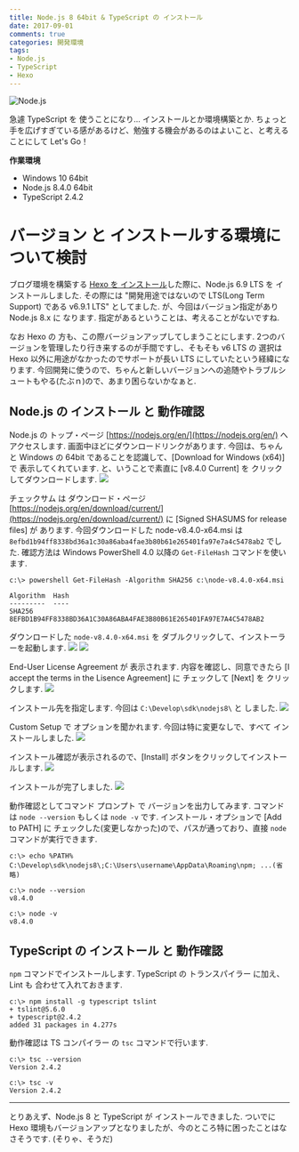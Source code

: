 ```yaml
---
title: Node.js 8 64bit & TypeScript の インストール
date: 2017-09-01
comments: true
categories: 開発環境
tags:
- Node.js
- TypeScript
- Hexo
---
```


![](/assets/nodejs/nodejs.png "Node.js")

急遽 TypeScript を 使うことになり... インストールとか環境構築とか. ちょっと手を広げすぎている感があるけど、勉強する機会があるのはよいこと、と考えることにして Let's Go！

**作業環境**
- Windows 10 64bit
- Node.js 8.4.0 64bit
- TypeScript 2.4.2


# バージョン と インストールする環境について検討
ブログ環境を構築する [Hexo を インストール](/2016/11/01/HexoとGitHub-Pagesでブログ環境の構築/)した際に、Node.js 6.9 LTS を インストールしました. その際には "開発用途ではないので LTS(Long Term Support) である v6.9.1 LTS" としてました. が、今回はバージョン指定があり Node.js 8.x に なります.
指定があるということは、考えることがないですね.

なお Hexo の 方も、この際バージョンアップしてしまうことにします. 2つのバージョンを管理したり行き来するのが手間ですし、そもそも v6 LTS の 選択は Hexo 以外に用途がなかったのでサポートが長い LTS にしていたという経緯になります. 今回開発に使うので、ちゃんと新しいバージョンへの追随やトラブルシュートもやる(たぶｎ)ので、あまり困らないかなぁと.


## Node.js の インストール と 動作確認
Node.js の トップ・ページ [https://nodejs.org/en/](https://nodejs.org/en/) へ アクセスします.
画面中ほどにダウンロードリンクがあります.
今回は、ちゃんと Windows の 64bit であることを認識して、[Download for Windows (x64)] で 表示してくれています. と、いうことで素直に [v8.4.0 Current] を クリックしてダウンロードします.
![](/assets/nodejs/install-8/01.png)

チェックサム は ダウンロード・ページ [https://nodejs.org/en/download/current/](https://nodejs.org/en/download/current/) に [Signed SHASUMS for release files] が あります. 今回ダウンロードした node-v8.4.0-x64.msi は `8efbd1b94ff8338bd36a1c30a86aba4fae3b80b61e265401fa97e7a4c5478ab2` でした.
確認方法は Windows PowerShell 4.0 以降の `Get-FileHash` コマンドを使います.
```console
c:\> powershell Get-FileHash -Algorithm SHA256 c:\node-v8.4.0-x64.msi

Algorithm  Hash
---------  ----
SHA256     8EFBD1B94FF8338BD36A1C30A86ABA4FAE3B80B61E265401FA97E7A4C5478AB2
```

ダウンロードした `node-v8.4.0-x64.msi` を ダブルクリックして、インストーラーを起動します.
![](/assets/nodejs/install-8/02.png)
![](/assets/nodejs/install-8/03.png)

End-User License Agreement が 表示されます. 内容を確認し、同意できたら [I accept the terms in the Lisence Agreement] に チェックして [Next] を クリックします.
![](/assets/nodejs/install-8/04.png)

インストール先を指定します. 今回は `C:\Develop\sdk\nodejs8\` と しました.
![](/assets/nodejs/install-8/05.png)

Custom Setup で オプションを聞かれます. 今回は特に変更なしで、すべて インストールしました.
![](/assets/nodejs/install-8/06.png)

インストール確認が表示されるので、[Install] ボタンをクリックしてインストールします.
![](/assets/nodejs/install-8/07.png)

インストールが完了しました.
![](/assets/nodejs/install-8/08.png)

動作確認としてコマンド プロンプト で バージョンを出力してみます. コマンドは `node --version` もしくは `node -v` です. インストール・オプションで [Add to PATH] に チェックした(変更しなかった)ので、パスが通っており、直接 `node` コマンドが実行できます.
```console
c:\> echo %PATH%
C:\Develop\sdk\nodejs8\;C:\Users\username\AppData\Roaming\npm; ...(省略)

c:\> node --version
v8.4.0

c:\> node -v
v8.4.0
```


## TypeScript の インストール と 動作確認
`npm` コマンドでインストールします. TypeScript の トランスパイラー に加え、Lint も 合わせて入れておきます.
```console
c:\> npm install -g typescript tslint
+ tslint@5.6.0
+ typescript@2.4.2
added 31 packages in 4.277s
```

動作確認は TS コンパイラー の `tsc` コマンドで行います.
```console
c:\> tsc --version
Version 2.4.2

c:\> tsc -v
Version 2.4.2
```



- - - -
とりあえず、Node.js 8 と TypeScript が インストールできました. ついでに Hexo 環境もバージョンアップとなりましたが、今のところ特に困ったことはなさそうです. (そりゃ、そうだ)
